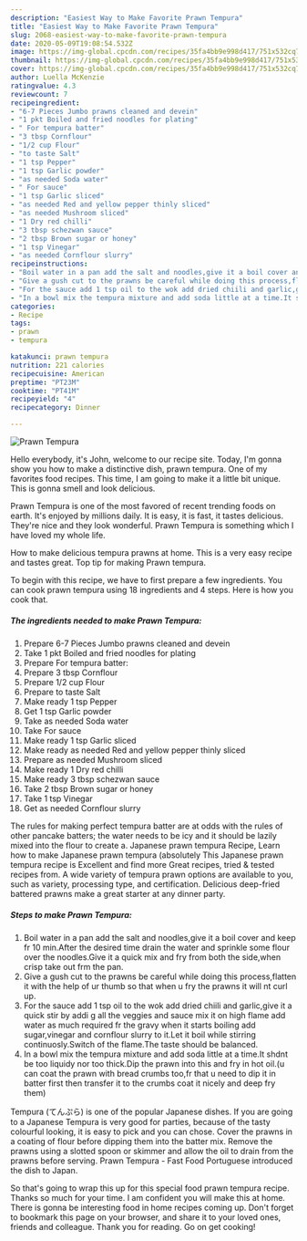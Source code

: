 ```yaml
---
description: "Easiest Way to Make Favorite Prawn Tempura"
title: "Easiest Way to Make Favorite Prawn Tempura"
slug: 2068-easiest-way-to-make-favorite-prawn-tempura
date: 2020-05-09T19:08:54.532Z
image: https://img-global.cpcdn.com/recipes/35fa4bb9e998d417/751x532cq70/prawn-tempura-recipe-main-photo.jpg
thumbnail: https://img-global.cpcdn.com/recipes/35fa4bb9e998d417/751x532cq70/prawn-tempura-recipe-main-photo.jpg
cover: https://img-global.cpcdn.com/recipes/35fa4bb9e998d417/751x532cq70/prawn-tempura-recipe-main-photo.jpg
author: Luella McKenzie
ratingvalue: 4.3
reviewcount: 7
recipeingredient:
- "6-7 Pieces Jumbo prawns cleaned and devein"
- "1 pkt Boiled and fried noodles for plating"
- " For tempura batter"
- "3 tbsp Cornflour"
- "1/2 cup Flour"
- "to taste Salt"
- "1 tsp Pepper"
- "1 tsp Garlic powder"
- "as needed Soda water"
- " For sauce"
- "1 tsp Garlic sliced"
- "as needed Red and yellow pepper thinly sliced"
- "as needed Mushroom sliced"
- "1 Dry red chilli"
- "3 tbsp schezwan sauce"
- "2 tbsp Brown sugar or honey"
- "1 tsp Vinegar"
- "as needed Cornflour slurry"
recipeinstructions:
- "Boil water in a pan add the salt and noodles,give it a boil cover and keep fr 10 min.After the desired time drain the water and sprinkle some flour over the noodles.Give it a quick mix and fry from both the side,when crisp take out frm the pan."
- "Give a gush cut to the prawns be careful while doing this process,flatten it with the help of ur thumb so that when u fry the prawns it will nt curl up."
- "For the sauce add 1 tsp oil to the wok add dried chiili and garlic,give it a quick stir by addi g all the veggies and sauce mix it on high flame add water as much required fr the gravy when it starts boiling add sugar,vinegar and cornflour slurry to it.Let it boil while stirring continuosly.Switch of the flame.The taste should be balanced."
- "In a bowl mix the tempura mixture and add soda little at a time.It shdnt be too liquidy nor too thick.Dip the prawn into this and fry in hot oil.(u can coat the prawn with bread crumbs too,fr that u need to dip it in batter first then transfer it to the crumbs coat it nicely and deep fry them)"
categories:
- Recipe
tags:
- prawn
- tempura

katakunci: prawn tempura 
nutrition: 221 calories
recipecuisine: American
preptime: "PT23M"
cooktime: "PT41M"
recipeyield: "4"
recipecategory: Dinner

---
```



![Prawn Tempura](https://img-global.cpcdn.com/recipes/35fa4bb9e998d417/751x532cq70/prawn-tempura-recipe-main-photo.jpg)

Hello everybody, it's John, welcome to our recipe site. Today, I'm gonna show you how to make a distinctive dish, prawn tempura. One of my favorites food recipes. This time, I am going to make it a little bit unique. This is gonna smell and look delicious.

Prawn Tempura is one of the most favored of recent trending foods on earth. It's enjoyed by millions daily. It is easy, it is fast, it tastes delicious. They're nice and they look wonderful. Prawn Tempura is something which I have loved my whole life.

How to make delicious tempura prawns at home. This is a very easy recipe and tastes great. Top tip for making Prawn tempura.


To begin with this recipe, we have to first prepare a few ingredients. You can cook prawn tempura using 18 ingredients and 4 steps. Here is how you cook that.

<!--inarticleads1-->

##### The ingredients needed to make Prawn Tempura:

1. Prepare 6-7 Pieces Jumbo prawns cleaned and devein
1. Take 1 pkt Boiled and fried noodles for plating
1. Prepare  For tempura batter:
1. Prepare 3 tbsp Cornflour
1. Prepare 1/2 cup Flour
1. Prepare to taste Salt
1. Make ready 1 tsp Pepper
1. Get 1 tsp Garlic powder
1. Take as needed Soda water
1. Take  For sauce
1. Make ready 1 tsp Garlic sliced
1. Make ready as needed Red and yellow pepper thinly sliced
1. Prepare as needed Mushroom sliced
1. Make ready 1 Dry red chilli
1. Make ready 3 tbsp schezwan sauce
1. Take 2 tbsp Brown sugar or honey
1. Take 1 tsp Vinegar
1. Get as needed Cornflour slurry


The rules for making perfect tempura batter are at odds with the rules of other pancake batters; the water needs to be icy and it should be lazily mixed into the flour to create a. Japanese prawn tempura Recipe, Learn how to make Japanese prawn tempura (absolutely This Japanese prawn tempura recipe is Excellent and find more Great recipes, tried &amp; tested recipes from. A wide variety of tempura prawn options are available to you, such as variety, processing type, and certification. Delicious deep-fried battered prawns make a great starter at any dinner party. 

<!--inarticleads2-->

##### Steps to make Prawn Tempura:

1. Boil water in a pan add the salt and noodles,give it a boil cover and keep fr 10 min.After the desired time drain the water and sprinkle some flour over the noodles.Give it a quick mix and fry from both the side,when crisp take out frm the pan.
1. Give a gush cut to the prawns be careful while doing this process,flatten it with the help of ur thumb so that when u fry the prawns it will nt curl up.
1. For the sauce add 1 tsp oil to the wok add dried chiili and garlic,give it a quick stir by addi g all the veggies and sauce mix it on high flame add water as much required fr the gravy when it starts boiling add sugar,vinegar and cornflour slurry to it.Let it boil while stirring continuosly.Switch of the flame.The taste should be balanced.
1. In a bowl mix the tempura mixture and add soda little at a time.It shdnt be too liquidy nor too thick.Dip the prawn into this and fry in hot oil.(u can coat the prawn with bread crumbs too,fr that u need to dip it in batter first then transfer it to the crumbs coat it nicely and deep fry them)


Tempura (てんぷら) is one of the popular Japanese dishes. If you are going to a Japanese Tempura is very good for parties, because of the tasty colourful looking, it is easy to pick and you can chose. Cover the prawns in a coating of flour before dipping them into the batter mix. Remove the prawns using a slotted spoon or skimmer and allow the oil to drain from the prawns before serving. Prawn Tempura - Fast Food Portuguese introduced the dish to Japan. 

So that's going to wrap this up for this special food prawn tempura recipe. Thanks so much for your time. I am confident you will make this at home. There is gonna be interesting food in home recipes coming up. Don't forget to bookmark this page on your browser, and share it to your loved ones, friends and colleague. Thank you for reading. Go on get cooking!
